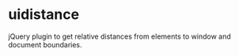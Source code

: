 # uidistance
jQuery plugin to get relative distances from elements to window and document boundaries.

